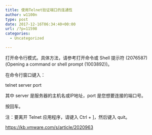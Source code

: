 ```yaml
---
title: 使用Telnet验证端口的连通性
author: w1100n
type: post
date: 2017-12-16T06:34:40+00:00
url: /?p=11598
categories:
  - Uncategorized

---
```

打开命令行模式。具体方法，请参考打开命令或 Shell 提示符 (2076587) (Opening a command or shell prompt (1003892))。
  
在命令行窗口键入：

telnet server port

其中 server 是服务器的主机名或IP地址，port 是您想要连接的端口号。

按回车。
  
注：要离开 Telnet 应用程序，请键入 Ctrl + ]，然后键入 quit。

https://kb.vmware.com/s/article/2020963